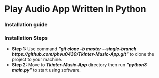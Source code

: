 <!DOCTYPE html>
<html lang="en">
<head>
    <meta charset="UTF-8">
    <meta name="viewport" content="width=device-width, initial-scale=1.0">
</head>
<body>
    <div class="container">
        <h1>Play Audio App Written In Python</h1>
        <h3>Installation guide</h1>
        <h3>Installation Steps</h2>
        <ul>
            <li>
                <strong>Step 1:</strong> Use command <b><i>"git clone -b master --single-branch https://github.com/phvu0430/Tkinter-Music-App.git"</i></b> 
              to clone the project to your machine.
            </li>
            <li>
                <strong>Step 2:</strong> Move to <b><i>Tkinter-Music-App</i></b> directory then run <b><i>"python3 main.py"</i></b> to start using software.
            </li>
        </ul>
       
   </div>
</body>
</html>
